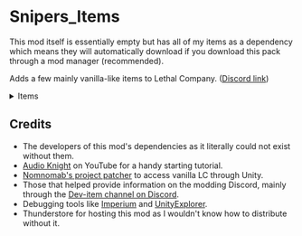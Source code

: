 
# Snipers_Items
This mod itself is essentially empty but has all of my items as a dependency which means they will automatically download if you download this pack through a mod manager (recommended). 

Adds a few mainly vanilla-like items to Lethal Company. ([Discord link](https://discord.com/channels/1168655651455639582/1245084720614604873))


<details>
<summary>Items</summary>

<details>
<summary>Subheader</summary>
  
> Text

</details>

</details>




## Credits

- The developers of this mod's dependencies as it literally could not exist without them.
- [Audio Knight](https://www.youtube.com/@knightofaudio) on YouTube for a handy starting tutorial.
- [Nomnomab's project patcher](https://github.com/nomnomab/lc-project-patcher) to access vanilla LC through Unity.
- Those that helped provide information on the modding Discord, mainly through the [Dev-item channel on Discord](https://discord.com/channels/1168655651455639582/1193461151636398080).
- Debugging tools like [Imperium](https://thunderstore.io/c/lethal-company/p/giosuel/Imperium/) and [UnityExplorer](https://thunderstore.io/c/lethal-company/p/LethalCompanyModding/Yukieji_UnityExplorer/).
- Thunderstore for hosting this mod as I wouldn't know how to distribute without it.